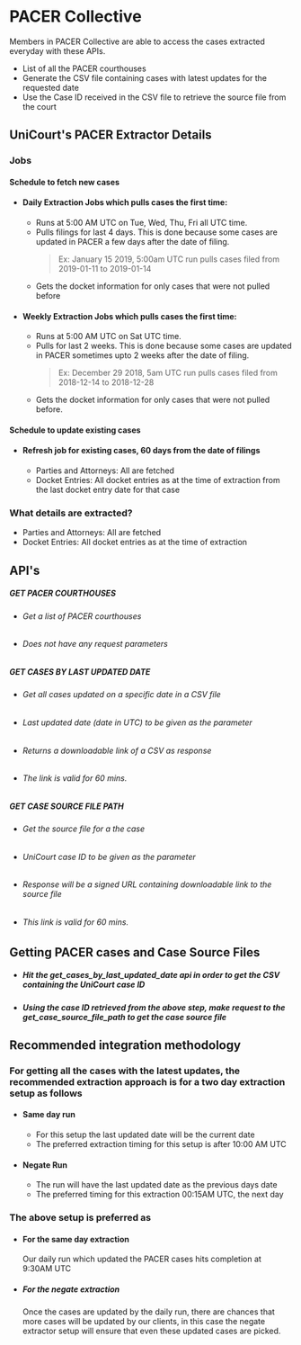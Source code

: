 # PACER Collective
Members in PACER Collective are able to access the cases extracted everyday with these APIs.
* List of all the PACER courthouses
* Generate the CSV file containing cases with latest updates for the requested date
* Use the Case ID received in the CSV file to retrieve the source file from the court


## UniCourt's PACER Extractor Details       
   ### Jobs
   #### Schedule to fetch new cases
   * #### Daily Extraction Jobs which pulls cases the first time:
        * Runs at 5:00 AM UTC on Tue, Wed, Thu, Fri all UTC time.
        * Pulls filings for last 4 days. This is done because some cases are updated in PACER a few days after the date of filing.
            > Ex: January 15 2019, 5:00am UTC run pulls cases filed from 2019-01-11 to 2019-01-14 
        * Gets the docket information for only cases that were not pulled before
   * #### Weekly Extraction Jobs which pulls cases the first time:
        * Runs at 5:00 AM UTC on Sat UTC time.
        * Pulls for last 2 weeks. This is done because some cases are updated in PACER sometimes upto 2 weeks after the date of filing.
            > Ex: December 29 2018, 5am UTC run pulls cases filed from 2018-12-14 to 2018-12-28
        * Gets the docket information for only cases that were not pulled before. 

   #### Schedule to update existing cases
   * #### Refresh job for existing cases, 60 days from the date of filings
        * Parties and Attorneys: All are fetched
        * Docket Entries: All docket entries as at the time of extraction from the last docket entry date for that case
 
   ### What details are extracted?
   * Parties and Attorneys: All are fetched
   * Docket Entries: All docket entries as at the time of extraction


## API's
##### GET PACER COURTHOUSES
   * ###### Get a list of PACER courthouses
   * ###### Does not have any request parameters

##### GET CASES BY LAST UPDATED DATE
   * ###### Get all cases updated on a specific date in a CSV file
   * ###### Last updated date (date in UTC) to be given as the parameter
   * ###### Returns a downloadable link of a CSV as response
   * ###### The link is valid for 60 mins.


##### GET CASE SOURCE FILE PATH
   * ###### Get the source file for a the case
   * ###### UniCourt case ID to be given as the parameter
   * ###### Response will be a signed URL containing downloadable link to the source file
   * ###### This link is valid for 60 mins.


## Getting PACER cases and Case Source Files
* ##### Hit the get_cases_by_last_updated_date api in order to get the CSV containing the UniCourt case ID
* ##### Using the case ID retrieved from the above step, make request to the get_case_source_file_path to get the case source file



## Recommended integration methodology

### For getting all the cases with the latest updates, the recommended extraction approach is for a two day extraction setup as follows
* #### Same day run
    * For this setup the last updated date will be the current date
    * The preferred extraction timing for this setup is after 10:00 AM UTC
* #### Negate Run
    * The run will have the last updated date as the previous days date
    * The preferred timing for this extraction 00:15AM UTC, the next day

### The above setup is preferred as
* #### For the same day extraction
  Our daily run which updated the PACER cases hits completion at 9:30AM UTC
* ##### For the negate extraction
  Once the cases are updated by the daily run, there are chances that more cases will be updated by our clients, in this case the negate extractor setup will ensure that even these updated cases are picked.
